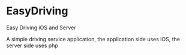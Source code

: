 # EasyDriving
Easy Driving iOS and Server

A simple driving service application, the application side uses iOS, the server side uses php
